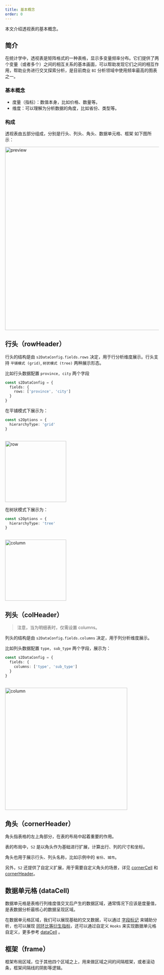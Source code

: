 ```yaml
---
title: 基本概念
order: 0
---
```

本文介绍透视表的基本概念。

## 简介

在统计学中，透视表是矩阵格式的一种表格，显示多变量频率分布。它们提供了两个变量（或者多个）之间的相互关系的基本画面，可以帮助发现它们之间的相互作用，帮助业务进行交叉探索分析，是目前商业 `BI` 分析领域中使用频率最高的图表之一。

### 基本概念

- 度量（指标）：数值本身，比如价格、数量等。
- 维度：可以理解为分析数据的角度，比如省份、类型等。

### 构成

透视表由五部分组成，分别是行头、列头、角头、数据单元格、框架 如下图所示：

<img src="https://gw.alipayobjects.com/mdn/rms_56cbb2/afts/img/A*7FRBQr_tE4YAAAAAAAAAAAAAARQnAQ" width="600" alt="preview" />

## 行头（rowHeader）

行头的结构是由 `s2DataConfig.fields.rows` 决定，用于行分析维度展示。行头支持 `平铺模式 (grid)`, `树状模式 (tree)` 两种展示形态。

比如行头数据配置 `province, city` 两个字段

```ts
const s2DataConfig = {
  fields: {
    rows: ['province', 'city']
  }
}
```

在平铺模式下展示为：

```ts
const s2Options = {
  hierarchyType: 'grid'
}
```

<br/>
<img width="200" src="https://gw.alipayobjects.com/mdn/rms_56cbb2/afts/img/A*p71xTrX3YIEAAAAAAAAAAAAAARQnAQ" width="250"  alt="row" />

在树状模式下展示为：

```ts
const s2Options = {
  hierarchyType: 'tree'
}
```

<br/>
<img src="https://gw.alipayobjects.com/mdn/rms_56cbb2/afts/img/A*zYzLQ5rgzsoAAAAAAAAAAAAAARQnAQ" height="200"  alt="column" />

## 列头（colHeader）

> 注意，当为明细表时，仅需设置 columns。

列头的结构是由 `s2DataConfig.fields.columns` 决定，用于列分析维度展示。

比如列头数据配置 `type, sub_type` 两个字段，展示为：

```ts
const s2DataConfig = {
  fields: {
    columns: ['type', 'sub_type']
  }
}
```

<br/>
<img src="https://gw.alipayobjects.com/mdn/rms_56cbb2/afts/img/A*_uMfQK9VHk4AAAAAAAAAAAAAARQnAQ" width="400"  alt="column" />

## 角头（cornerHeader）

角头指表格的左上角部分，在表的布局中起着重要的作用。

表的布局中，`S2` 是以角头作为基础进行扩展，计算出行、列的尺寸和坐标。

角头也用于展示行头、列头名称，比如示例中的 `省份`、`城市`。

另外，`S2` 还提供了自定义扩展，用于需要自定义角头的场景，详见 [cornerCell](/examples/custom/custom-cell#corner-cell) 和 [cornerHeader](/examples/custom/custom-cell#corner-header)。

## 数据单元格 (dataCell)

数据单元格是表格行列维度值交叉后产生的数据区域，通常情况下应该是度量值，是表数据分析最核心的数据呈现区域。

在数据单元格区域，我们可以展现基础的交叉数据，可以通过 [字段标记](/examples/analysis/conditions#text) 来辅助分析，也可以展现 [同环比等衍生指标](/examples/react-component/sheet/#strategy)，还可以通过自定义 `Hooks` 来实现数据单元格自定义，更多参考 [dataCell](/examples/custom/custom-cell#data-cell) 。

## 框架（frame）

框架布局区域，位于其他四个区域之上，用来做区域之间的间隔框架，或者滚动条，框架间隔线的阴影等逻辑。
